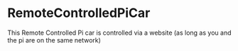 RemoteControlledPiCar
=====================

This Remote Controlled Pi car is controlled via a website (as long as you and the pi are on the same network)
